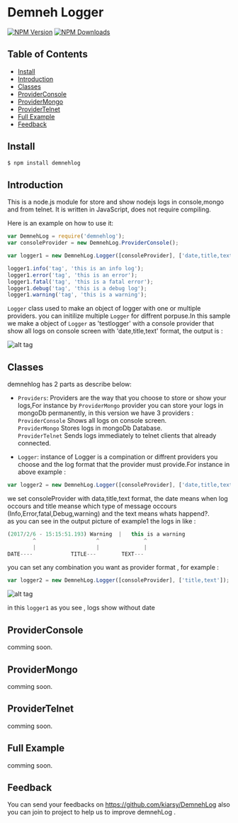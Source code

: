 # Demneh Logger

[![NPM Version][npm-image]][npm-url]
[![NPM Downloads][downloads-image]][downloads-url]

## Table of Contents

- [Install](#install)
- [Introduction](#introduction)
- [Classes](#classes)
- [ProviderConsole](#providerconsole)
- [ProviderMongo](#providermongo)
- [ProviderTelnet](#providertelnet)
- [Full Example](#full-example)
- [Feedback](#feedback)

## Install

```sh
$ npm install demnehlog
```

## Introduction

This is a node.js module for store and show nodejs logs in console,mongo and from telnet. It is written in JavaScript, does not
require compiling.

Here is an example on how to use it:

```js
var DemnehLog = require('demnehlog');
var consoleProvider = new DemnehLog.ProviderConsole();

var logger1 = new DemnehLog.Logger([consoleProvider], ['date,title,text']);

logger1.info('tag', 'this is an info log');
logger1.error('tag', 'this is an error');
logger1.fatal('tag', 'this is a fatal error');
logger1.debug('tag', 'this is a debug log');
logger1.warning('tag', 'this is a warning');
```

`Logger` class used to make an object of logger with one or multiple providers.
you can initilize multiple `Logger` for diffrent porpuse.In this sample we make a object of `Logger` as 'testlogger' with a console provider that show all logs on console screen with 'date,title,text' format, the output is : 

![alt tag](https://raw.githubusercontent.com/kiarsy/MainLogger/master/example_output1.png)

## Classes

demnehlog has 2 parts as describe below:

* `Providers`: Providers are the way that you choose to store or show your logs,For instance by `ProviderMongo` provider you can store your logs in mongoDb permanently, in this version we have 3 providers :
</br>`ProviderConsole` Shows all logs on console screen.
</br>`ProviderMongo` Stores logs in mongoDb Database.
</br>`ProviderTelnet` Sends logs immediately to telnet clients that already connected.

* `Logger`: instance of Logger is a compination or diffrent providers you choose and the log format that the provider must provide.For instance in above example : 
```js
var logger2 = new DemnehLog.Logger([consoleProvider], ['date,title,text']);
```
we set consoleProvider with data,title,text format, the date means when log occours and title meanse which type of message occours (Info,Error,fatal,Debug,warning) and the text means whats happend?.<br/>
as you can see in the output picture of example1 the logs in like :
```js
(2017/2/6 - 15:15:51.193) Warning  |   this is a warning
        ^                   ^              ^
        |                   |              |
DATE----            TITLE---        TEXT---
```

you can set any combination you want as provider format , for example : 
```js
var logger2 = new DemnehLog.Logger([consoleProvider], ['title,text']);
```

![alt tag](https://raw.githubusercontent.com/kiarsy/MainLogger/master/example_output2.png)

in this `logger1` as you see , logs show without date
## ProviderConsole
comming soon.

## ProviderMongo
comming soon.

## ProviderTelnet
comming soon.

## Full Example
comming soon.

## Feedback
You can send your feedbacks on https://github.com/kiarsy/DemnehLog also you can join to project to help us to improve demnehLog . 

[npm-image]: https://img.shields.io/npm/v/demnehlog.svg
[npm-url]: https://www.npmjs.com/package/demnehlog
[node-version-image]: https://img.shields.io/node/v/demnehlog.svg
[node-version-url]: https://nodejs.org/en/download/
[downloads-image]: https://img.shields.io/npm/dm/demnehlog.svg
[downloads-url]: https://npmjs.org/package/demnehlog
